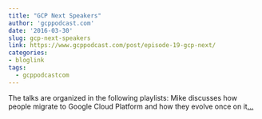 ```yaml
---
title: "GCP Next Speakers"
author: 'gcppodcast.com'
date: '2016-03-30'
slug: gcp-next-speakers
link: https://www.gcppodcast.com/post/episode-19-gcp-next/
categories:
- bloglink
tags:
  - gcppodcastcom
---
```


The talks are organized in the following playlists: Mike discusses how people migrate to Google Cloud Platform and how they evolve once on it[... <i class="fas fa-external-link-alt"></i>](https://www.gcppodcast.com/post/episode-19-gcp-next/)

